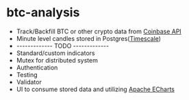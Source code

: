 # btc-analysis

- Track/Backfill BTC or other crypto data from [Coinbase API](https://docs.cdp.coinbase.com/advanced-trade/docs/api-overview)
- Minute level candles stored in Postgres([Timescale](https://www.timescale.com/))
- ------------- TODO -------------
- Standard/custom indicators
- Mutex for distributed system
- Authentication
- Testing
- Validator
-  UI to consume stored data and utilizing [Apache ECharts](https://echarts.apache.org/en/index.html)